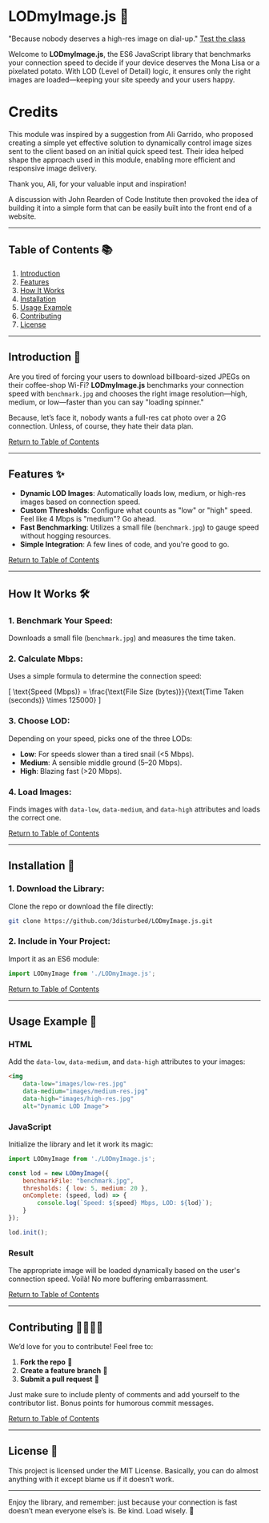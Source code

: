 # LODmyImage.js 🎨
"Because nobody deserves a high-res image on dial-up."
[Test the class](https://3disturbed.github.io/LODmyImage/test.html)


Welcome to **LODmyImage.js**, the ES6 JavaScript library that benchmarks your connection speed to decide if your device deserves the Mona Lisa or a pixelated potato. With LOD (Level of Detail) logic, it ensures only the right images are loaded—keeping your site speedy and your users happy.


# Credits
This module was inspired by a suggestion from Ali Garrido, who proposed creating a simple yet effective solution to dynamically control image sizes sent to the client based on an initial quick speed test. Their idea helped shape the approach used in this module, enabling more efficient and responsive image delivery.

Thank you, Ali, for your valuable input and inspiration!

A discussion with John Rearden of Code Institute then provoked the idea of building it into a simple form that can be easily built into the front end of a website.

---

## Table of Contents 📚
1. [Introduction](#introduction-)
2. [Features](#features-)
3. [How It Works](#how-it-works-)
4. [Installation](#installation-)
5. [Usage Example](#usage-example-)
6. [Contributing](#contributing-)
7. [License](#license-)

---

## Introduction 🎉
Are you tired of forcing your users to download billboard-sized JPEGs on their coffee-shop Wi-Fi? **LODmyImage.js** benchmarks your connection speed with `benchmark.jpg` and chooses the right image resolution—high, medium, or low—faster than you can say "loading spinner."

Because, let’s face it, nobody wants a full-res cat photo over a 2G connection. Unless, of course, they hate their data plan.

[Return to Table of Contents](#table-of-contents-)

---

## Features ✨
- **Dynamic LOD Images**: Automatically loads low, medium, or high-res images based on connection speed.
- **Custom Thresholds**: Configure what counts as "low" or "high" speed. Feel like 4 Mbps is "medium"? Go ahead.
- **Fast Benchmarking**: Utilizes a small file (`benchmark.jpg`) to gauge speed without hogging resources.
- **Simple Integration**: A few lines of code, and you're good to go.

[Return to Table of Contents](#table-of-contents-)

---

## How It Works 🛠️
### 1. **Benchmark Your Speed**:
Downloads a small file (`benchmark.jpg`) and measures the time taken.

### 2. **Calculate Mbps**:
Uses a simple formula to determine the connection speed:

\[
\text{Speed (Mbps)} = \frac{\text{File Size (bytes)}}{\text{Time Taken (seconds)} \times 125000}
\]

### 3. **Choose LOD**:
Depending on your speed, picks one of the three LODs:
- **Low**: For speeds slower than a tired snail (<5 Mbps).
- **Medium**: A sensible middle ground (5–20 Mbps).
- **High**: Blazing fast (>20 Mbps).

### 4. **Load Images**:
Finds images with `data-low`, `data-medium`, and `data-high` attributes and loads the correct one.

[Return to Table of Contents](#table-of-contents-)

---

## Installation 💾
### 1. **Download the Library**:
Clone the repo or download the file directly:
```bash
git clone https://github.com/3disturbed/LODmyImage.js.git
```

### 2. **Include in Your Project**:
Import it as an ES6 module:
```javascript
import LODmyImage from './LODmyImage.js';
```

[Return to Table of Contents](#table-of-contents-)

---

## Usage Example 🚀

### HTML
Add the `data-low`, `data-medium`, and `data-high` attributes to your images:
```html
<img
    data-low="images/low-res.jpg"
    data-medium="images/medium-res.jpg"
    data-high="images/high-res.jpg"
    alt="Dynamic LOD Image">
```

### JavaScript
Initialize the library and let it work its magic:
```javascript
import LODmyImage from './LODmyImage.js';

const lod = new LODmyImage({
    benchmarkFile: "benchmark.jpg",
    thresholds: { low: 5, medium: 20 },
    onComplete: (speed, lod) => {
        console.log(`Speed: ${speed} Mbps, LOD: ${lod}`);
    }
});

lod.init();
```

### Result
The appropriate image will be loaded dynamically based on the user's connection speed. Voilà! No more buffering embarrassment.

[Return to Table of Contents](#table-of-contents-)

---

## Contributing 👩‍💻👨‍💻
We’d love for you to contribute! Feel free to:
1. **Fork the repo** 🍴
2. **Create a feature branch** 🚀
3. **Submit a pull request** 📩

Just make sure to include plenty of comments and add yourself to the contributor list. Bonus points for humorous commit messages.

[Return to Table of Contents](#table-of-contents-)

---

## License 📜
This project is licensed under the MIT License. Basically, you can do almost anything with it except blame us if it doesn’t work.

---

Enjoy the library, and remember: just because your connection is fast doesn’t mean everyone else’s is. Be kind. Load wisely. 🎨

